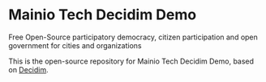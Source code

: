 # Mainio Tech Decidim Demo

Free Open-Source participatory democracy, citizen participation and open
government for cities and organizations

This is the open-source repository for Mainio Tech Decidim Demo, based
on [Decidim](https://github.com/decidim/decidim).
